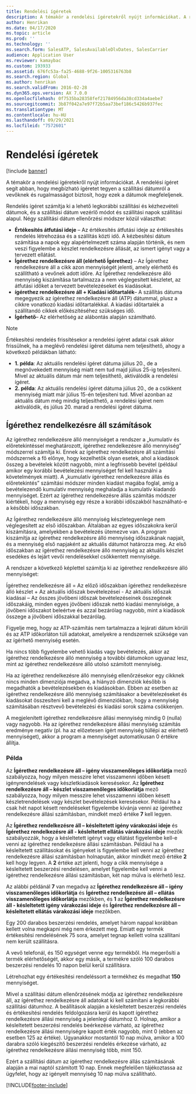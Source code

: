 ```yaml
---
title: Rendelési ígéretek
description: A témakör a rendelési ígéretekről nyújt információkat. A rendelési ígéret segít abban, hogy megbízható ígéretet tegyen a szállítási dátumról a vevőknek és rugalmasságot biztosít, hogy ezek a dátumok megfeleljenek.
author: Henrikan
ms.date: 04/17/2020
ms.topic: article
ms.prod: ''
ms.technology: ''
ms.search.form: SalesATP, SalesAvailableDlvDates, SalesCarrier
audience: Application User
ms.reviewer: kamaybac
ms.custom: 193933
ms.assetid: 676fc53a-fa25-4688-9f26-1005316763b8
ms.search.region: Global
ms.author: henrikan
ms.search.validFrom: 2016-02-28
ms.dyn365.ops.version: AX 7.0.0
ms.openlocfilehash: 0f7535ba28358fef21784956da38cd334a4aebe7
ms.sourcegitcommit: 3b87f042a7e97f72b5aa73bef186c5426b937fec
ms.translationtype: MT
ms.contentlocale: hu-HU
ms.lasthandoff: 09/29/2021
ms.locfileid: "7572601"
---
```

# <a name="order-promising"></a>Rendelési ígéretek

[!include [banner](../includes/banner.md)]

A témakör a rendelési ígéretekről nyújt információkat. A rendelési ígéret segít abban, hogy megbízható ígéretet tegyen a szállítási dátumról a vevőknek és rugalmasságot biztosít, hogy ezek a dátumok megfeleljenek.

Rendelés ígéret számítja ki a lehető legkorábbi szállítási és kézhezvételi dátumok, és a szállítási dátum vezérlő módot és szállítási napok szállítási alapul. Négy szállítási dátum ellenőrzési módszer közül választhat:

-   **Értékesítés átfutási ideje** – Az értékesítés átfutási ideje az értékesítés rendelés létrehozása és a szállítás közti idő. A kézbesítési dátum számítása a napok egy alapértelmezett száma alapján történik, és nem veszi figyelembe a készlet rendelkezésre állását, az ismert igényt vagy a tervezett ellátást.
-   **Ígérethez rendelkezésre áll (elérhető Ígérethez)** – Az Ígérethez rendelkezésre áll a cikk azon mennyiségét jelenti, amely elérhető és szállítható a vevőnek adott időre. Az Ígérethez rendelkezésre álló mennyiség kiszámítása tartalmazza a nem véglegesített készletet, az átfutási időket a tervezett bevételezéseket és kiadásokat.
-   **ígérethez rendelkezésre áll + Kiadási időtartalék**– A szállítás dátuma megegyezik az ígérethez rendelkezésre áll (ATP) dátummal, plusz a cikkre vonatkozó kiadási időtartalékkal. A kiadási időtartalék a szállítandó cikkek előkészítéséhez szükséges idő.
-   **Ígérhető**– Az elérhetőség az alábontás alapján számítható.

> [!NOTE]
> Értékesítési rendelés frissítésekor a rendelési ígéret adatai csak akkor frissülnek, ha a meglévő rendelési ígéret dátuma nem teljesíthető, ahogy a következő példákban látható:
> 
> - **1. példa**: Az aktuális rendelési ígéret dátuma július 20., de a megnövekedett mennyiség miatt nem tud majd július 25-ig teljesíteni. Mivel az aktuális dátum már nem teljesíthető, aktiválódik a rendelési ígéret.
> -  **2. példa**: Az aktuális rendelési ígéret dátuma július 20., de a csökkent mennyiség miatt már július 15-én teljesíteni tud. Mivel azonban az aktuális dátum még mindig teljesíthető, a rendelési ígéret nem aktiválódik, és július 20. marad a rendelési ígéret dátuma.

## <a name="atp-calculations"></a>Ígérethez rendelkezésre áll számítások
Az ígérethez rendelkezésre álló mennyiséget a rendszer a „kumulatív és előretekintéssel meghatározott, ígérethez rendelkezésre álló mennyiség” módszerrel számítja ki. Ennek az ígérethez rendelkezésre áll számítási módszernek a fő előnye, hogy kezelhetők olyan esetek, ahol a kiadások összeg a bevételek között nagyobb, mint a legfrissebb bevétel (például amikor egy korábbi bevételezési mennyiséget fel kell használni a követelmények miatt). A „kumulatív ígérethez rendelkezésre állás és előretekintés” számítási módszer minden kiadást magába foglal, amíg a bevételezendő kumulatív mennyiség meghaladja a kumulatív kiadandó mennyiséget. Ezért az ígérethez rendelkezésre állás számítás módszer kiértékeli, hogy a mennyiség egy része a korábbi időszakból használható-e a későbbi időszakban.  

Az Ígérethez rendelkezésre álló mennyiség készletegyenlege nem véglegesített az első időszakban. Általában az egyes időszakokra kerül kiszámításra, amelyekben a bevételezés ütemezve van. A program kiszámítja az ígérethez rendelkezésre álló mennyiség időszakának napjait, és a mennyiség első napjaként az aktuális dátumot határozza meg. Az első időszakban az ígérethez rendelkezésre álló mennyiség az aktuális készlet esedékes és lejárt vevői rendelésekkel csökkentett mennyisége.  

A rendszer a következő képlettel számítja ki az ígérethez rendelkezésre álló mennyiséget:  

Ígérethez rendelkezésre áll = Az előző időszakban ígérethez rendelkezésre álló készlet + Az aktuális időszak bevételezései - Az aktuális időszak kiadásai – Az összes jövőbeni időszak bevételezéseinek összegének időszakáig, minden egyes jövőbeni időszak nettó kiadási mennyisége, a jövőbeni időszakot beleértve és azzal bezárólag nagyobb, mint a kiadások összege a jövőbeni időszakkal bezárólag.  

Figyelje meg, hogy az ATP-számítás nem tartalmazza a lejárati dátum körüli és az ATP időkorláton túli adatokat, amelyekre a rendszernek szüksége van az ígérhető mennyiség esetén.

Ha nincs több figyelembe vehető kiadás vagy bevételezés, akkor az ígérethez rendelkezésre álló mennyiség a további dátumokon ugyanaz lesz, mint az ígérethez rendelkezésre álló utolsó számított mennyiség.  

Ha az ígérethez rendelkezésre álló mennyiség ellenőrzésekor egy cikknek nincs minden dimenziója megadva, a hiányzó dimenziók később is megadhatók a bevételezésekben és kiadásokban. Ebben az esetben az ígérethez rendelkezésre álló mennyiség számításakor a bevételezéseket és kiadásokat összesíteni kell a meglévő dimenziókban, hogy a mennyiség számításában résztvevő bevételezési és kiadási sorok száma csökkenjen.  

A megjelenített ígérethez rendelkezésre állási mennyiség mindig 0 (nulla) vagy nagyobb. Ha az ígérethez rendelkezésre állási mennyiség számítás eredménye negatív (pl. ha az előzetesen ígért mennyiség túllépi az elérhető mennyiséget), akkor a program a mennyiséget automatikusan 0 értékre állítja.

### <a name="example"></a>Példa

Az **Ígérethez rendelkezésre áll – igény visszamenőleges időkorlátja** mező szabályozza, hogy milyen messzire lehet visszamenni időben késett igényrendelések vagy készletkiadások keresésekor. Az **Ígérethez rendelkezésre áll – készlet visszamenőleges időkorlátja** mező szabályozza, hogy milyen messzire lehet visszamenni időben késett készletrendelések vagy készlet bevételezések keresésekor. Például ha a csak hét napot késett rendeléseket figyelembe kívánja venni az ígérethez rendelkezésre állási számításban, mindkét mező értéke **7** kell legyen.  

Az **Ígérethez rendelkezésre áll – késleltetett igény várakozási ideje** és **Ígérethez rendelkezésre áll - késleltetett ellátás várakozási ideje** mezők szabályozzák, hogy a késleltetett igényt vagy ellátást figyelembe kell-e venni az ígérethez rendelkezésre állási számításban. Például ha a késleltetett szállításokat és igényeket is figyelembe kell venni az ígérethez rendelkezésre állási számításban holnapután, akkor mindkét mező értéke **2** kell hogy legyen. A **2** értéke azt jelenti, hogy a cikk mennyisége a késleltetett beszerzési rendelésen, amelyet figyelembe kell venni a ígérethez rendelkezésre állási számításban, két nap múlva is elérhető lesz.  

Az alábbi példánál **7** van megadva az **Ígérethez rendelkezésre áll – igény visszamenőleges időkorlátja** és **Ígérethez rendelkezésre áll – ellátás visszamenőleges időkorlátja** mezőkben, és **1** az **Ígérethez rendelkezésre áll - késleltetett igény várakozási ideje** és **Ígérethez rendelkezésre áll – késleltetett ellátás várakozási ideje** mezőkben.  

Egy 200 darabos beszerzési rendelés, amelyet három nappal korábban kellett volna megkapni még nem érkezett meg. Emiatt egy termék értékesítési rendelésének 75 sora, amelyet tegnap kellett volna szállítani nem került szállításra.  

A vevő telefonál, és 150 egységet venne egy termékből. Ha megerősíti a termék elérhetőségét, akkor egy másik, a termékre szóló 100 darabos beszerzési rendelés 10 napon belül kerül szállításra.  

Létrehozhat egy értékesítési rendeléssort a termékhez és megadhat **150** mennyiséget.  

Mivel a szállítási dátum ellenőrzésének módja az ígérethez rendelkezésre áll, az ígérethez rendelkezésre áll adatokat ki kell számítani a legkorábbi szállítási dátumhoz. A beállítások alapján a késleltetett beszerzési rendelés és értékesítési rendelés feldolgozásra kerül és kapott ígérethez rendelkezésre állási mennyiség a jelenlegi dátumhoz 0. Holnap, amikor a késleltetett beszerzési rendelés beérkezése várható, az ígérethez rendelkezésre állási mennyiségre kapott érték nagyobb, mint 0 (ebben az esetben 125 az értéke). Ugyanakkor mostantól 10 nap múlva, amikor a 100 darabra szóló kiegészítő beszerzési rendelés érkezése várható, az ígérethez rendelkezésre állási mennyiség több, mint 150.  

Ezért a szállítási dátum az ígérethez rendelkezésre állás számításának alapján a mai naptól számított 10 nap. Ennek megfelelően tájékoztassa az ügyfelet, hogy az igényelt mennyiség 10 nap múlva szállítható.





[!INCLUDE[footer-include](../../includes/footer-banner.md)]